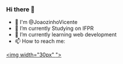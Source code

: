 ### Hi there 👋
- 👀 I'm @JoaozinhoVicente
- 🔭 I’m currently Studying on IFPR
- 🌱 I’m currently learning web development
- 📫 How to reach me:

<a target="_blank" href="https://www.instagram.com/pvd.joaozinhovicent/"><img width="30px"
<i class="fa-brands fa-instagram"></i>"></a>
